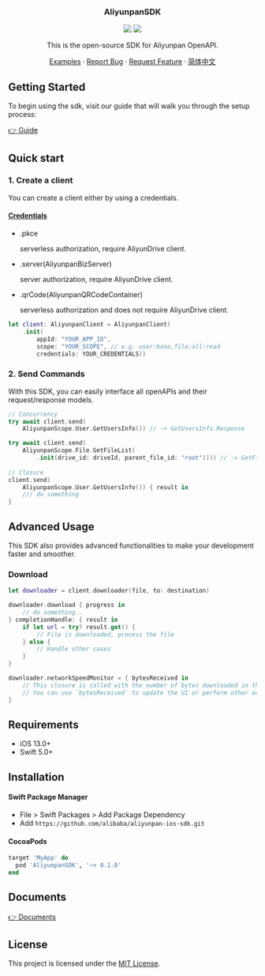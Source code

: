 <div align="center">
  <h3 align="center">AliyunpanSDK</h3>
  <p align="center">
    <a href="https://cocoapods.org/pods/AliyunpanSDK"><img src="https://img.shields.io/cocoapods/v/AliyunpanSDK?color=%23526efa"/></a>
    <a><img src="https://img.shields.io/badge/Platforms-macOS_iOS_tvOS-Green"/></a>
  </p>

  <p align="center">
  This is the open-source SDK for Aliyunpan OpenAPI. 
  </p>
  <p align="center">
    <a href="https://github.com/alibaba/aliyunpan-ios-sdk/tree/main/Demo">Examples</a>
    ·
    <a href="https://github.com/alibaba/aliyunpan-ios-sdk/issues/new?labels=bug">Report Bug</a>
    ·
    <a href="https://github.com/alibaba/aliyunpan-ios-sdk/issues/new?labels=feature">Request Feature</a>
    ·
    <a href="https://github.com/alibaba/aliyunpan-ios-sdk/tree/main/README.zh.md">简体中文</a>
  </p>
</div>

## Getting Started

To begin using the sdk, visit our guide that will walk you through the setup process:

[👉 Guide](https://www.yuque.com/aliyundrive/zpfszx/tyzl591kxmft4e81)

## Quick start

### 1. Create a client

You can create a client either by using a credentials.
#### [Credentials](https://alibaba.github.io/aliyunpan-ios-sdk/Enums/AliyunpanCredentials.html)
- .pkce

    serverless authorization, require AliyunDrive client.
- .server(AliyunpanBizServer)

    server authorization, require AliyunDrive client.
- .qrCode(AliyunpanQRCodeContainer)

    serverless authorization and does not require AliyunDrive client.

```swift
let client: AliyunpanClient = AliyunpanClient(
    .init(
        appId: "YOUR_APP_ID",
        scope: "YOUR_SCOPE", // e.g. user:base,file:all:read
        credentials: YOUR_CREDENTIALS))
``` 

### 2. Send Commands

With this SDK, you can easily interface all openAPIs and their request/response models.

```swift
// Concurrency
try await client.send(
    AliyunpanScope.User.GetUsersInfo()) // -> GetUsersInfo.Response

try await client.send(
    AliyunpanScope.File.GetFileList(
        .init(drive_id: driveId, parent_file_id: "root")))) // -> GetFileList.Response
        
// Closure
client.send(
    AliyunpanScope.User.GetUsersInfo()) { result in
    /// do something
}
```

## Advanced Usage

This SDK also provides advanced functionalities to make your development faster and smoother.

### Download

```swift
let downloader = client.downloader(file, to: destination)

downloader.download { progress in
    // do something..
} completionHandle: { result in
    if let url = try? result.get() {
        // File is downloaded, process the file
    } else {
        // Handle other cases
    }
}

downloader.networkSpeedMonitor = { bytesReceived in
    // This closure is called with the number of bytes downloaded in the last second.
    // You can use `bytesReceived` to update the UI or perform other actions based on the current network speed.
}
```

## Requirements

- iOS 13.0+
- Swift 5.0+ 

## Installation

#### Swift Package Manager

- File > Swift Packages > Add Package Dependency
- Add `https://github.com/alibaba/aliyunpan-ios-sdk.git`

#### CocoaPods

```ruby
target 'MyApp' do
  pod 'AliyunpanSDK', '~> 0.1.0'
end
```

## Documents

[👉 Documents](https://alibaba.github.io/aliyunpan-ios-sdk/)

## License

This project is licensed under the [MIT License](LICENSE).
